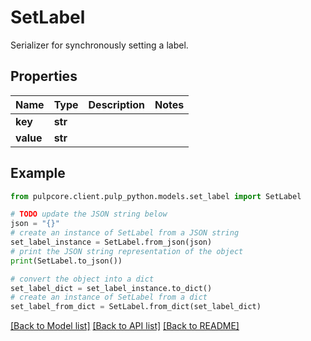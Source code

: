 # SetLabel

Serializer for synchronously setting a label.

## Properties

Name | Type | Description | Notes
------------ | ------------- | ------------- | -------------
**key** | **str** |  | 
**value** | **str** |  | 

## Example

```python
from pulpcore.client.pulp_python.models.set_label import SetLabel

# TODO update the JSON string below
json = "{}"
# create an instance of SetLabel from a JSON string
set_label_instance = SetLabel.from_json(json)
# print the JSON string representation of the object
print(SetLabel.to_json())

# convert the object into a dict
set_label_dict = set_label_instance.to_dict()
# create an instance of SetLabel from a dict
set_label_from_dict = SetLabel.from_dict(set_label_dict)
```
[[Back to Model list]](../README.md#documentation-for-models) [[Back to API list]](../README.md#documentation-for-api-endpoints) [[Back to README]](../README.md)


